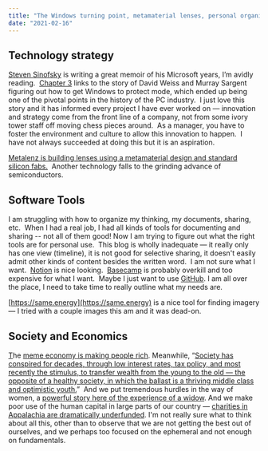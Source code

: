```yaml
---
title: "The Windows turning point, metamaterial lenses, personal organization, imagery, inefficiencies -- things I learned about this week"
date: "2021-02-16"
---
```


## Technology strategy

[Steven Sinofsky](https://hardcoresoftware.learningbyshipping.com) is writing a great memoir of his Microsoft years, I’m avidly reading.  [Chapter 3](https://hardcoresoftware.learningbyshipping.com/p/003-klunder-college) links to the story of David Weiss and Murray Sargent figuring out how to get Windows to protect mode, which ended up being one of the pivotal points in the history of the PC industry.  I just love this story and it has informed every project I have ever worked on — innovation and strategy come from the front line of a company, not from some ivory tower staff off moving chess pieces around.  As a manager, you have to foster the environment and culture to allow this innovation to happen.  I have not always succeeded at doing this but it is an aspiration.

[Metalenz is building lenses using a metamaterial design and standard silicon fabs.](https://venturebeat.com/2021/02/04/metalenz-raises-10-million-for-3d-sensors-that-are-1000-times-smaller-than-a-hair/)  Another technology falls to the grinding advance of semiconductors.

## Software Tools

I am struggling with how to organize my thinking, my documents, sharing, etc.  When I had a real job, I had all kinds of tools for documenting and sharing -- not all of them good! Now I am trying to figure out what the right tools are for personal use.  This blog is wholly inadequate — it really only has one view (timeline), it is not good for selective sharing, it doesn't easily admit other kinds of content besides the written word.  I am not sure what I want.  [Notion](https://www.notion.so) is nice looking.  [Basecamp](https://basecamp.com) is probably overkill and too expensive for what I want.  Maybe I just want to use [GitHub](https://github.com). I am all over the place, I need to take time to really outline what my needs are.

[https://same.energy](https://same.energy) is a nice tool for finding imagery — I tried with a couple images this am and it was dead-on.

## Society and Economics

[T](https://www.economist.com/by-invitation/2021/02/09/francis-desouza-on-the-need-for-a-global-bio-force-to-track-viruses)he [meme economy is making people rich](https://apple.news/ALf7UacsvRLWtdrACBVNefA). Meanwhile, “[Society has conspired for decades, through low interest rates, tax policy, and most recently the stimulus, to transfer wealth from the young to the old — the opposite of a healthy society, in which the ballast is a thriving middle class and optimistic youth.](https://www.profgalloway.com/the-algebra-of-wealth)”  And we put tremendous hurdles in the way of women, a [powerful story here of the experience of a widow](https://www.washingtonpost.com/opinions/2021/02/03/i-didnt-see-insidious-ways-women-are-held-back-until-i-became-widow/). And we make poor use of the human capital in large parts of our country — [charities in Appalachia are dramatically underfunded](https://www.dispatch.com/story/news/local/2021/02/07/philanthropy-gap-increases-inequity-appalachia-rest-ohio/4250812001/). I'm not really sure what to think about all this, other than to observe that we are not getting the best out of ourselves, and we perhaps too focused on the ephemeral and not enough on fundamentals.
